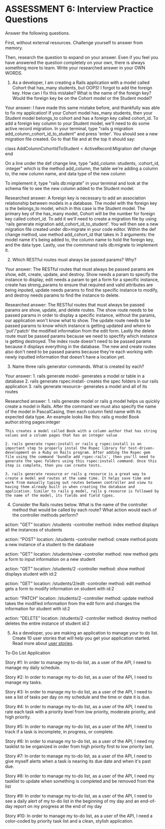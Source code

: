 # ASSESSMENT 6: Interview Practice Questions

Answer the following questions.

First, without external resources. Challenge yourself to answer from memory.

Then, research the question to expand on your answer. Even if you feel you have answered the question completely on your own, there is always something more to learn. Write your researched answer in your OWN WORDS.

1. As a developer, I am creating a Rails application with a model called Cohort that has_many students, but OOPS! I forgot to add the foreign key. How can I fix this mistake? What is the name of the foreign key? Would the foreign key be on the Cohort model or the Student model?

Your answer: I have made this same mistake before, and thankfully was able to fix my application! If your Cohort model has_many students, then your Student model belongs_to cohort and has a foreign key called cohort_id. To add a foreign key column to your Student model, we'll need to do some active record migration. In your terminal, type "rails g migration add_column_cohort_id_to_student" and press 'enter'. You should see a new migration file created. Go to that file and at the top it should say:

class AddColumnCohortIdToStudent < ActiveRecord:Migration
    def change
end

On a line under the def change line, type "add_column :students, :cohort_id, :integer" which is the method add_column, the table we're adding a column to, the new column name, and data type of the new column

To implement it, type "rails db:migrate" in your terminal and look at the schema file to see the new column added to the Student model.


Researched answer: A foreign key is necessary to add an association relationship between models in a database. The model with the foreign key is the belongs_to model, which in this case is the Student model. The primary key of the has_many model, Cohort will be the number for foreign key called cohort_id. To add it we'll need to create a migration file by using 'rails generate migration add_cohort_id_to_student'. You will then see a new migration file created under db>migrate in your code editor. Within the def change method, use method add_cohort_id that takes in 3 arguments: the model name it's being added to, the column name to hold the foreign key, and the data type. Lastly, use the commmand rails db:migrate to implement it.


2. Which RESTful routes must always be passed params? Why?

Your answer: The RESTful routes that must always be passed params are show, edit, create, update, and destroy. Show needs a param to specify the instance to display, edit needs a param to get a form for a specific instance, create has strong_params to ensure that required and valid attributes are being inputed, update needs params to find the specific instance to modify, and destroy needs params to find the instance to delete.

Researched answer: The RESTful routes that must always be passed params are show, update, and delete routes. The show route needs to be passed params in order to display a specific instance, without the params, our application won't know what to show. The update route needs to be passed params to know which instance is getting updated and where to 'put'/'patch' the modified information from the edit form. Lastly the delete route must be passed params because we need to specfify which instance is getting destroyed. The index route doesn't need to be passed params because it displays everything in the database. The new and create routes also don't need to be passed params because they're each working with newly inputted information that doesn't have a location yet.


3. Name three rails generator commands. What is created by each?

Your answer: 
    1. rails generate model- generates a model or table in a database
    2. rails generate rspec:install- creates the spec folders in our rails application
    3. rails generate resource- generates a model and all of its routes

Researched answer: 
    1. rails generate model or rails g model helps us quickly create a model in Rails. After the command we must also specify the name of the model in PascalCasing, then each column field name with its expected data type. An example looks like this:
    rails g model Book author:string pages:integer

    This creates a model called Book with a column author that has string values and a column pages that has an integer value

    2. rails generate rspec:install or rails g rspec:install is an important step to properly instal the Rspec library for test-driven-development on a Ruby on Rails program. After adding the Rspec gem file using the command 'bundle add rspec-rails', then you'll need to generate the spec folders using this rspec:install command. Once this step is complete, then you can create tests. 

    3. rails generate resource or rails g resource is a great way to create a model and routes at the same time. It helps save time and work from manually typing out routes between controller and view to having them already built in when creating the database and application. Similar to rails g model, rails g resource is followed by the name of the model, its fields and field types.

4. Consider the Rails routes below. What is the name of the controller method that would be called by each route? What action would each of the controller methods perform?

action: "GET" location: /students
    -controller method: index method displays all the instances of students

action: "POST" location: /students
    -controller method: create method posts a new instance of a student to the database

action: "GET" location: /students/new
    -controller method: new method gets a form to input information on a new student

action: "GET" location: /students/2
    -controller method: show method displays student with id:2 

action: "GET" location: /students/2/edit
    -controller method: edit method gets a form to modify information on student with id:2

action: "PATCH" location: /students/2
    -controller method: update method takes the modified information from the edit form and changes the information for student with id:2

action: "DELETE" location: /students/2
    -controller method: destroy method deletes the entire instance of student id:2

5. As a developer, you are making an application to manage your to do list. Create 10 user stories that will help you get your application started. Read more about [user stories](https://www.atlassian.com/agile/project-management/user-stories).

To-Do List Application

Story #1: In order to manage my to-do list, as a user of the API, I need to manage my daily schedule.

Story #2: In order to manage my to-do list, as a user of the API, I need to manage my tasks.

Story #3: In order to manage my to-do list, as a user of the API, I need to see a list of tasks per day on my schedule and the time or date it is due.

Story #4: In order to manage my to-do list, as a user of the API, I need to rate each task with a priority level from low priority, moderate priority, and high priority. 

Story #5: In order to manage my to-do list, as a user of the API, I need to track if a task is incomplete, in progress, or complete.

Story #6: In order to manage my to-do list, as a user of the API, I need my tasklist to be organized in order from high priority first to low priority last.

Story #7: In order to manage my to-do list, as a user of the API, I need to give myself alerts when a task is nearing its due date and when it's past due.

Story #8: In order to manage my to-do list, as a user of the API, I need my tasklist to update when something is completed and be removed from the list

Story #9: In order to manage my to-do list, as a user of the API, I need to see a daily alert of my to-do list in the beginning of my day and an end-of-day report on my progress at the end of my day

Story #10: In order to manage my to-do list, as a user of the API, I need a color-coded by priority task list and a clean, stylish application.